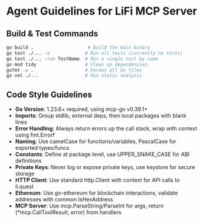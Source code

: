 # Agent Guidelines for LiFi MCP Server

## Build & Test Commands
```bash
go build .                    # Build the main binary
go test ./... -v             # Run all tests (currently no tests)
go test ./... -run TestName  # Run a single test by name
go mod tidy                  # Clean up dependencies
gofmt -w .                   # Format all Go files
go vet ./...                 # Run static analysis
```

## Code Style Guidelines
- **Go Version**: 1.23.6+ required, using mcp-go v0.39.1+
- **Imports**: Group stdlib, external deps, then local packages with blank lines
- **Error Handling**: Always return errors up the call stack, wrap with context using fmt.Errorf
- **Naming**: Use camelCase for functions/variables, PascalCase for exported types/funcs
- **Constants**: Define at package level, use UPPER_SNAKE_CASE for ABI definitions
- **Private Keys**: Never log or expose private keys, use keystore for secure storage
- **HTTP Client**: Use standard http.Client with context for API calls to li.quest
- **Ethereum**: Use go-ethereum for blockchain interactions, validate addresses with common.IsHexAddress
- **MCP Server**: Use mcp.ParseString/ParseInt for args, return (*mcp.CallToolResult, error) from handlers